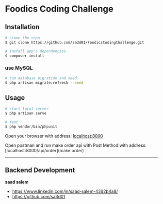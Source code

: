 # Foodics Coding Challenge

## Installation

``` bash
# clone the repo
$ git clone https://github.com/sa3d01/FoodicsCodingChallenge.git

# install app's dependencies
$ composer install
```
### use MySQL

``` bash
# run database migration and seed
$ php artisan migrate:refresh --seed

```

## Usage

``` bash
# start local server
$ php artisan serve

# test
$ php vendor/bin/phpunit
```

Open your browser with address: [localhost:8000](localhost:8000)  

Open postman and run make order api with Post Method with address: [localhost:8000/api/order](make order)  

--- 


## Backend Development

**saad salem**
* <https://www.linkedin.com/in/saad-salem-4362b4a8/>
* <https://github.com/sa3d01>

